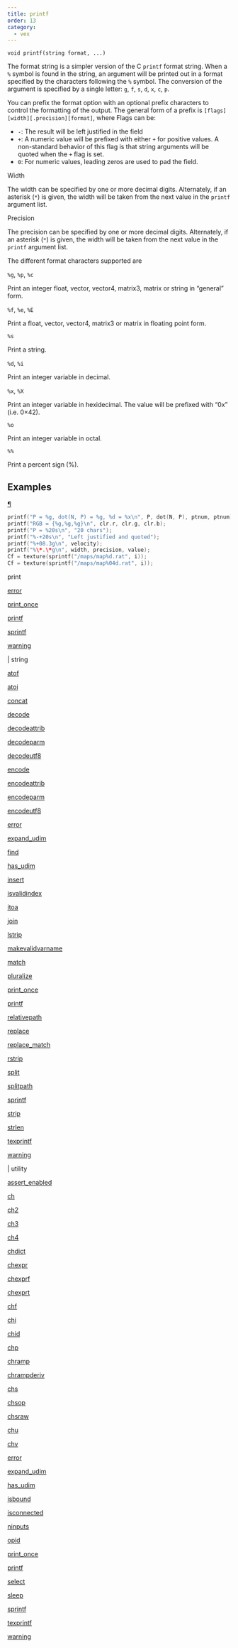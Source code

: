 ```yaml
---
title: printf
order: 13
category:
  - vex
---
```


`void printf(string format, ...)`

The format string is a simpler version of the C `printf` format string.
When a `%` symbol is found in the string, an argument will be printed
out in a format specified by the characters following the `%` symbol.
The conversion of the argument is specified by a single letter: `g`, `f`,
`s`, `d`, `x`, `c`, `p`.

You can prefix the format option with an optional prefix characters to control
the formatting of the output. The general form of a prefix is
`[flags][width][.precision][format]`, where Flags can be:

- `-`: The result will be left justified in the field
- `+`: A numeric value will be prefixed with either `+` for positive
  values. A non-standard behavior of this flag is that string
  arguments will be quoted when the `+` flag is set.
- `0`: For numeric values, leading zeros are used to pad the field.

Width

The width can be specified by one or more decimal digits. Alternately, if
an asterisk (`*`) is given, the width will be taken from the next value
in the `printf` argument list.

Precision

The precision can be specified by one or more decimal digits. Alternately,
if an asterisk (`*`) is given, the width will be taken from the next value
in the `printf` argument list.

The different format characters supported are

`%g`, `%p`, `%c`

Print an integer float, vector, vector4, matrix3, matrix or string
in “general” form.

`%f`, `%e`, `%E`

Print a float, vector, vector4, matrix3 or matrix in floating point
form.

`%s`

Print a string.

`%d`, `%i`

Print an integer variable in decimal.

`%x`, `%X`

Print an integer variable in hexidecimal. The value will be prefixed with
“0x” (i.e. 0×42).

`%o`

Print an integer variable in octal.

`%%`

Print a percent sign (%).

## Examples

[¶](#examples)

```c
printf("P = %g, dot(N, P) = %g, %d = %x\n", P, dot(N, P), ptnum, ptnum);
printf("RGB = {%g,%g,%g}\n", clr.r, clr.g, clr.b);
printf("P = %20s\n", "20 chars");
printf("%-+20s\n", "Left justified and quoted");
printf("%+08.3g\n", velocity);
printf("%\*.\*g\n", width, precision, value);
Cf = texture(sprintf("/maps/map%d.rat", i));
Cf = texture(sprintf("/maps/map%04d.rat", i));

```


print

[error](error.html)

[print_once](print_once.html)

[printf](printf.html)

[sprintf](sprintf.html)

[warning](warning.html)

|
string

[atof](atof.html)

[atoi](atoi.html)

[concat](concat.html)

[decode](decode.html)

[decodeattrib](decodeattrib.html)

[decodeparm](decodeparm.html)

[decodeutf8](decodeutf8.html)

[encode](encode.html)

[encodeattrib](encodeattrib.html)

[encodeparm](encodeparm.html)

[encodeutf8](encodeutf8.html)

[error](error.html)

[expand_udim](expand_udim.html)

[find](find.html)

[has_udim](has_udim.html)

[insert](insert.html)

[isvalidindex](isvalidindex.html)

[itoa](itoa.html)

[join](join.html)

[lstrip](lstrip.html)

[makevalidvarname](makevalidvarname.html)

[match](match.html)

[pluralize](pluralize.html)

[print_once](print_once.html)

[printf](printf.html)

[relativepath](relativepath.html)

[replace](replace.html)

[replace_match](replace_match.html)

[rstrip](rstrip.html)

[split](split.html)

[splitpath](splitpath.html)

[sprintf](sprintf.html)

[strip](strip.html)

[strlen](strlen.html)

[texprintf](texprintf.html)

[warning](warning.html)

|
utility

[assert_enabled](assert_enabled.html)

[ch](ch.html)

[ch2](ch2.html)

[ch3](ch3.html)

[ch4](ch4.html)

[chdict](chdict.html)

[chexpr](chexpr.html)

[chexprf](chexprf.html)

[chexprt](chexprt.html)

[chf](chf.html)

[chi](chi.html)

[chid](chid.html)

[chp](chp.html)

[chramp](chramp.html)

[chrampderiv](chrampderiv.html)

[chs](chs.html)

[chsop](chsop.html)

[chsraw](chsraw.html)

[chu](chu.html)

[chv](chv.html)

[error](error.html)

[expand_udim](expand_udim.html)

[has_udim](has_udim.html)

[isbound](isbound.html)

[isconnected](isconnected.html)

[ninputs](ninputs.html)

[opid](opid.html)

[print_once](print_once.html)

[printf](printf.html)

[select](select.html)

[sleep](sleep.html)

[sprintf](sprintf.html)

[texprintf](texprintf.html)

[warning](warning.html)
